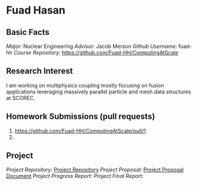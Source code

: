 # Fuad Hasan


## Basic Facts
*Major:* Nuclear Engineering
*Advisor:* Jacob Merson
*Github Username:* fuad-hh
*Course Repository:* https://github.com/Fuad-HH/ComputingAtScale


## Research Interest
I am working on multiphysics coupling mostly focusing on fusion applications leveraging massively parallel particle and mesh data structures at SCOREC.


## Homework Submissions (pull requests)
1. https://github.com/Fuad-HH/ComputingAtScale/pull/1
2.


## Project
*Project Repository:* [Project Repository](https://github.com/Fuad-HH/PumiUMTally) 
*Project Proposal:* [Project Proposal Document](https://docs.google.com/document/d/e/2PACX-1vS5VLUP6L8zy7M8xlVBrnL63vLP1DMbC0_ZbQ8ySqLgsN-Qp9Jp36I-zD3Q9lXCBi_kOEBui9ji3KgC/pub) 
*Project Progress Report:*
*Project Final Report:*
